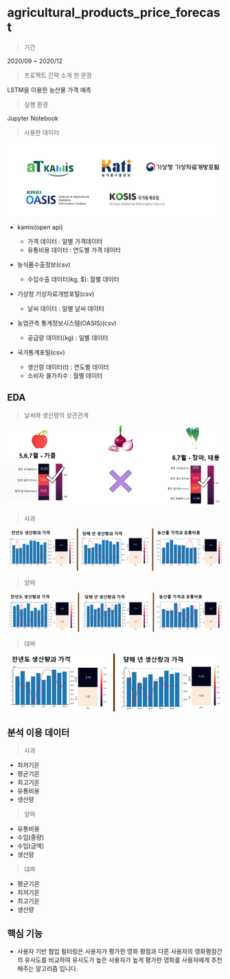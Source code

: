 # agricultural_products_price_forecast

> 기간

2020/09 ~ 2020/12

> 프로젝트 간략 소개 한 문장

LSTM을 이용한 농산물 가격 예측

> 실행 환경

Jupyter Notebook

> 사용한 데이터

![use_data](/image/use_data.PNG)

- kamis(open api)
  - 가격 데이터 : 일별 가격데이터
  - 유통비용 데이터 : 연도별 가격 데이터

- 농식품수출정보(csv)
  - 수입수출 데이터(kg, $): 월별 데이터

- 기상청 기상자료개방포털(csv)
  - 날씨 데이터 : 일별 날씨 데이터

- 농업관측 통계정보시스템(OASIS)(csv)
  - 공급량 데이터(kg) : 일별 데이터

- 국가통계포털(csv)
  - 생산량 데이터(t) : 연도별 데이터
  - 소비자 물가지수 : 월별 데이터

## EDA

> 날씨와 생산량의 상관관계

![cor_plot](/image/output_temp.PNG)

> 사과

![cor_plot](/image/apple_cor_plot.PNG)


> 양파

![cor_plot](/image/onion_cor_plot.PNG)


> 대파

![cor_plot](/image/greenonion_cor_plot.PNG)

## 분석 이용 데이터

> 사과
- 최저기온
- 평균기온
- 최고기온
- 유통비용
- 생산량

> 양파
- 유통비용
- 수입(중량)
- 수입(금액)
- 생산량

> 대파
- 평균기온
- 최저기온
- 최고기온
- 생산량


## 핵심 기능
- 사용자 기반 협업 필터링은 사용자가 평가한 영화 평점과 다른 사용자의 영화평점간의 유사도를 비교하여 유사도가 높은 사용자가 높게 평가한 영화를 사용자에게 추천해주는 알고리즘 입니다.

